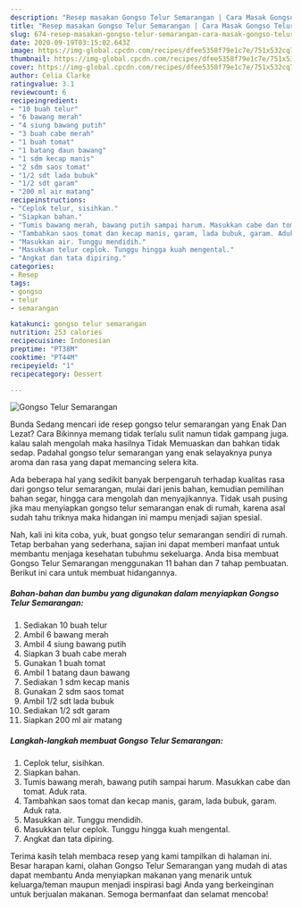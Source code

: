 ```yaml
---
description: "Resep masakan Gongso Telur Semarangan | Cara Masak Gongso Telur Semarangan Yang Enak Dan Lezat"
title: "Resep masakan Gongso Telur Semarangan | Cara Masak Gongso Telur Semarangan Yang Enak Dan Lezat"
slug: 674-resep-masakan-gongso-telur-semarangan-cara-masak-gongso-telur-semarangan-yang-enak-dan-lezat
date: 2020-09-19T03:15:02.643Z
image: https://img-global.cpcdn.com/recipes/dfee5358f79e1c7e/751x532cq70/gongso-telur-semarangan-foto-resep-utama.jpg
thumbnail: https://img-global.cpcdn.com/recipes/dfee5358f79e1c7e/751x532cq70/gongso-telur-semarangan-foto-resep-utama.jpg
cover: https://img-global.cpcdn.com/recipes/dfee5358f79e1c7e/751x532cq70/gongso-telur-semarangan-foto-resep-utama.jpg
author: Celia Clarke
ratingvalue: 3.1
reviewcount: 6
recipeingredient:
- "10 buah telur"
- "6 bawang merah"
- "4 siung bawang putih"
- "3 buah cabe merah"
- "1 buah tomat"
- "1 batang daun bawang"
- "1 sdm kecap manis"
- "2 sdm saos tomat"
- "1/2 sdt lada bubuk"
- "1/2 sdt garam"
- "200 ml air matang"
recipeinstructions:
- "Ceplok telur, sisihkan."
- "Siapkan bahan."
- "Tumis bawang merah, bawang putih sampai harum. Masukkan cabe dan tomat. Aduk rata."
- "Tambahkan saos tomat dan kecap manis, garam, lada bubuk, garam. Aduk rata."
- "Masukkan air. Tunggu mendidih."
- "Masukkan telur ceplok. Tunggu hingga kuah mengental."
- "Angkat dan tata dipiring."
categories:
- Resep
tags:
- gongso
- telur
- semarangan

katakunci: gongso telur semarangan 
nutrition: 253 calories
recipecuisine: Indonesian
preptime: "PT38M"
cooktime: "PT44M"
recipeyield: "1"
recipecategory: Dessert

---
```



![Gongso Telur Semarangan](https://img-global.cpcdn.com/recipes/dfee5358f79e1c7e/751x532cq70/gongso-telur-semarangan-foto-resep-utama.jpg)

Bunda Sedang mencari ide resep gongso telur semarangan yang Enak Dan Lezat? Cara Bikinnya memang tidak terlalu sulit namun tidak gampang juga. kalau salah mengolah maka hasilnya Tidak Memuaskan dan bahkan tidak sedap. Padahal gongso telur semarangan yang enak selayaknya punya aroma dan rasa yang dapat memancing selera kita.

Ada beberapa hal yang sedikit banyak berpengaruh terhadap kualitas rasa dari gongso telur semarangan, mulai dari jenis bahan, kemudian pemilihan bahan segar, hingga cara mengolah dan menyajikannya. Tidak usah pusing jika mau menyiapkan gongso telur semarangan enak di rumah, karena asal sudah tahu triknya maka hidangan ini mampu menjadi sajian spesial.




Nah, kali ini kita coba, yuk, buat gongso telur semarangan sendiri di rumah. Tetap berbahan yang sederhana, sajian ini dapat memberi manfaat untuk membantu menjaga kesehatan tubuhmu sekeluarga. Anda bisa membuat Gongso Telur Semarangan menggunakan 11 bahan dan 7 tahap pembuatan. Berikut ini cara untuk membuat hidangannya.

<!--inarticleads1-->

##### Bahan-bahan dan bumbu yang digunakan dalam menyiapkan Gongso Telur Semarangan:

1. Sediakan 10 buah telur
1. Ambil 6 bawang merah
1. Ambil 4 siung bawang putih
1. Siapkan 3 buah cabe merah
1. Gunakan 1 buah tomat
1. Ambil 1 batang daun bawang
1. Sediakan 1 sdm kecap manis
1. Gunakan 2 sdm saos tomat
1. Ambil 1/2 sdt lada bubuk
1. Sediakan 1/2 sdt garam
1. Siapkan 200 ml air matang




<!--inarticleads2-->

##### Langkah-langkah membuat Gongso Telur Semarangan:

1. Ceplok telur, sisihkan.
1. Siapkan bahan.
1. Tumis bawang merah, bawang putih sampai harum. Masukkan cabe dan tomat. Aduk rata.
1. Tambahkan saos tomat dan kecap manis, garam, lada bubuk, garam. Aduk rata.
1. Masukkan air. Tunggu mendidih.
1. Masukkan telur ceplok. Tunggu hingga kuah mengental.
1. Angkat dan tata dipiring.




Terima kasih telah membaca resep yang kami tampilkan di halaman ini. Besar harapan kami, olahan Gongso Telur Semarangan yang mudah di atas dapat membantu Anda menyiapkan makanan yang menarik untuk keluarga/teman maupun menjadi inspirasi bagi Anda yang berkeinginan untuk berjualan makanan. Semoga bermanfaat dan selamat mencoba!

